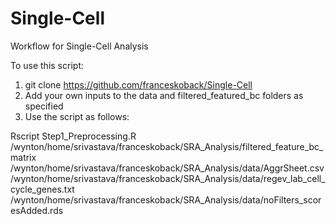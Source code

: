 # Single-Cell
Workflow for Single-Cell Analysis

To use this script:
1. git clone https://github.com/franceskoback/Single-Cell
2. Add your own inputs to the data and filtered_featured_bc folders as specified
3. Use the script as follows: 

Rscript Step1_Preprocessing.R /wynton/home/srivastava/franceskoback/SRA_Analysis/filtered_feature_bc_matrix /wynton/home/srivastava/franceskoback/SRA_Analysis/data/AggrSheet.csv /wynton/home/srivastava/franceskoback/SRA_Analysis/data/regev_lab_cell_cycle_genes.txt /wynton/home/srivastava/franceskoback/SRA_Analysis/data/noFilters_scoresAdded.rds
